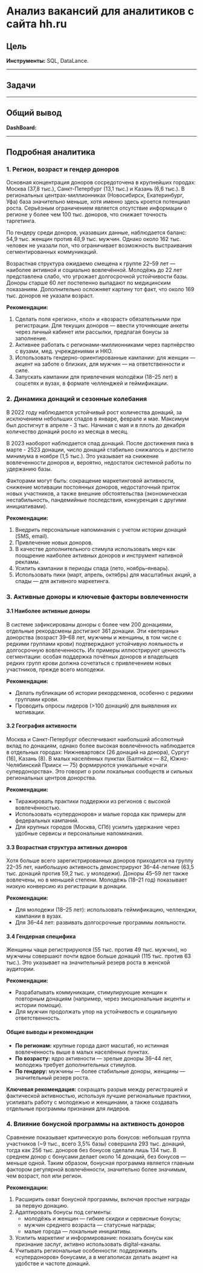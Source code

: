 # Анализ вакансий для аналитиков с сайта hh.ru

## Цель


**Инструменты:** SQL, DataLance.

---

## Задачи


---

## Общий вывод


**DashBoard:** 

---

## Подробная аналитика

### 1. Регион, возраст и гендер доноров
Основная концентрация доноров сосредоточена в крупнейших городах: Москва (37,8 тыс.), Санкт-Петербург (13,1 тыс.) и Казань (6,6 тыс.). В региональных центрах-миллионниках (Новосибирск, Екатеринбург, Уфа) база значительно меньше, хотя именно здесь кроется потенциал роста. Серьёзным ограничением является отсутствие информации о регионе у более чем 100 тыс. доноров, что снижает точность таргетинга.

По гендеру среди доноров, указавших данные, наблюдается баланс: 54,9 тыс. женщин против 48,9 тыс. мужчин. Однако около 162 тыс. человек не указали пол, что ограничивает возможность выстраивания сегментированных коммуникаций.

Возрастная структура ожидаемо смещена к группе 22–59 лет — наиболее активной и социально вовлечённой. Молодёжь до 22 лет представлена слабо, что угрожает долгосрочной устойчивости базы. Доноры старше 60 лет постепенно выпадают по медицинским показаниям. Дополнительно осложняет картину тот факт, что около 169 тыс. доноров не указали возраст.

**Рекомендации:**
1. Сделать поля «регион», «пол» и «возраст» обязательными при регистрации. Для текущих доноров — ввести уточняющие анкеты через личный кабинет или рассылки, предлагая бонусы за заполнение.
2. Активнее работать с регионами-миллионниками через партнёрство с вузами, мед. учреждениями и НКО.
3. Использовать гендерно-ориентированные кампании: для женщин — акцент на заботе о близких, для мужчин — на ответственности и силе.
4. Запускать кампании для привлечения молодёжи (18–25 лет) в соцсетях и вузах, в формате челленджей и геймификации.

### 2. Динамика донаций и сезонные колебания
В 2022 году наблюдается устойчивый рост количества донаций, за исключением небольших спадов в январе, феврале и мае. Максимум был достигнут в апреле - 3 тыс. Начиная с мая и в плоть до декабря количество донаций росло из месяца в месяц. 

В 2023 наоборот наблюдается спад донаций. После достижения пика в марте - 2523 донации, число донаций стабильно снижалось и достигло минимума в ноябре (1,5 тыс.). Это указывает на снижение вовлеченности доноров и, вероятно, недостаток системной работы по удержанию базы.

Факторами могут быть: сокращение маркетинговой активности, снижение мотивации постоянных доноров, недостаточный приток новых участников, а также внешние обстоятельства (экономическая нестабильность, пандемийные последствия, конкуренция с другими инициативами).

**Рекомендации:**
1. Внедрить персональные напоминания с учетом истории донаций (SMS, email).
2. Привлечение новых доноров.
3. В качестве дополнительного стимула использовать мерч как поощрение наиболее активных доноров и инструмент нативной рекламы.
4. Усилить кампании в периоды спада (лето, ноябрь–январь).
5. Использовать пики (март, апрель, октябрь) для масштабных акций, а спады — для активного маркетинга.

### 3. Активные доноры и ключевые факторы вовлеченности

#### 3.1 Наиболее активные доноры
В системе зафиксированы доноры с более чем 200 донациями, отдельные рекордсмены достигают 361 донации. Эти «ветераны» донорства (возраст 39–68 лет, мужчины и женщины, в том числе с редкими группами крови) подтверждают устойчивую лояльность и долгосрочную вовлеченность. Их примеры иллюстрируют ценность сегментации: особая поддержка почётных доноров и владельцев редких групп крови должна сочетаться с привлечением новых участников, прежде всего молодежи.

**Рекомендации:**
- Делать публикации об истории рекордсменов, особенно с редкими группами крови.
- Проводить опросы лидеров (>100 донаций) для выявления их мотивации.

#### 3.2 География активности
Москва и Санкт-Петербург обеспечивают наибольший абсолютный вклад по донациям, однако более высокая вовлечённость наблюдается в отдельных городах: Нижневартовск (26 донаций на донора), Сургут (16), Казань (8). В малых населённых пунктах (Балтийск — 82, Южно-Челябинский Прииск — 75) формируются уникальные «очаги супердонорства». Это говорит о роли локальных сообществ и сильных региональных центров донорства.

**Рекомендации:**
- Тиражировать практики поддержки из регионов с высокой вовлечённостью.
- Использовать «супердоноров» и малые города как примеры для федеральных кампаний.
- Для крупных городов (Москва, СПб) усилить удержание через удобные сервисы и персональные напоминания.

#### 3.3 Возрастная структура активных доноров
Хотя больше всего зарегистрированных доноров приходится на группу 22–35 лет, наибольшую активность демонстрируют 36–44-летние (63,5 тыс. донаций против 59,2 тыс. у молодежи). Доноры 45–59 лет также вовлечены, но в меньшей степени. Молодёжь (18–21 год) показывает низкую конверсию из регистрации в донации.

**Рекомендации:**
- Для молодежи (18–25 лет): использовать геймификацию, челленджи, кампании в вузах.
- Для 36–44 лет: развивать долгосрочные программы лояльности.

#### 3.4 Гендерная специфика

Женщины чаще регистрируются (55 тыс. против 49 тыс. мужчин), но мужчины совершают почти вдвое больше донаций (115 тыс. против 63 тыс.). Это указывает на значительный резерв роста в женской аудитории.

**Рекомендации:**
- Разрабатывать коммуникации, стимулирующие женщин к повторным донациям (например, через эмоциональные акценты и истории помощи).
- Для мужчин продолжать упор на устойчивость и социальную ответственность.

#### Общие выводы и рекомендации

- **По регионам:** крупные города дают масштаб, но истинная вовлеченность выше в малых населённых пунктах.
- **По возрасту:** ядро активности — зрелые доноры 36–44 лет, молодежь требует дополнительных стимулов.
- **По гендеру:** мужчины — более стабильные доноры, женщины — значительный резерв роста.

**Ключевая рекомендация:** сокращать разрыв между регистрацией и фактической активностью, используя лучшие региональные практики, усиливать работу с молодежью и женщинами, а также создавать отдельные программы признания для лидеров.

### 4. Влияние бонусной программы на активность доноров
Сравнение показывает критическую роль бонусов: небольшая группа участников (~9 тыс., всего 3,5% базы) совершила 293 тыс. донаций, тогда как 256 тыс. доноров без бонусов сделали лишь 134 тыс. В среднем донор с бонусами делает около 14 донаций, без бонусов — меньше одной. Таким образом, бонусная программа является главным фактором регулярной вовлечённости, значительно более значимым, чем возраст, пол или регион.

**Рекомендации:**
1. Расширить охват бонусной программы, включая простые награды за первую донацию.
2. Адаптировать бонусы под сегменты:
    - молодёжь и женщин — гибкие скидки и сервисные бонусы;
    - мужчин среднего возраста — статусные награды;
    - малые города — локальные инициативы.
3. Усилить маркетинг и информирование: показать бонусы как признание заслуг, активно использовать digital-каналы.
4. Учитывать региональные особенности: поддерживать «супердоноров» бонусами, а в мегаполисах делать акцент на удобстве и частоте донаций.


